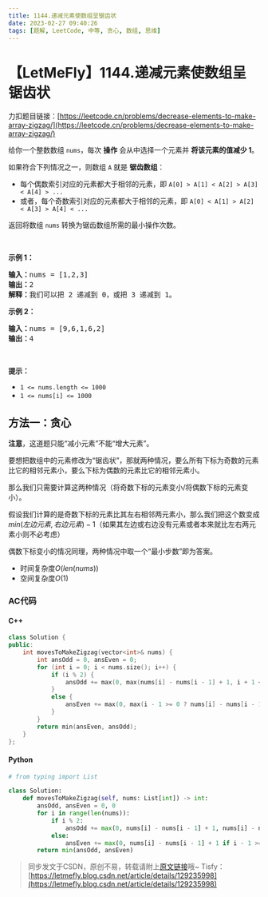 ```yaml
---
title: 1144.递减元素使数组呈锯齿状
date: 2023-02-27 09:40:26
tags: [题解, LeetCode, 中等, 贪心, 数组, 思维]
---
```


# 【LetMeFly】1144.递减元素使数组呈锯齿状

力扣题目链接：[https://leetcode.cn/problems/decrease-elements-to-make-array-zigzag/](https://leetcode.cn/problems/decrease-elements-to-make-array-zigzag/)

<p>给你一个整数数组&nbsp;<code>nums</code>，每次 <strong>操作</strong>&nbsp;会从中选择一个元素并 <strong>将该元素的值减少&nbsp;1</strong>。</p>

<p>如果符合下列情况之一，则数组&nbsp;<code>A</code>&nbsp;就是 <strong>锯齿数组</strong>：</p>

<ul>
	<li>每个偶数索引对应的元素都大于相邻的元素，即&nbsp;<code>A[0] &gt; A[1] &lt; A[2] &gt; A[3] &lt; A[4] &gt; ...</code></li>
	<li>或者，每个奇数索引对应的元素都大于相邻的元素，即&nbsp;<code>A[0] &lt; A[1] &gt; A[2] &lt; A[3] &gt; A[4] &lt; ...</code></li>
</ul>

<p>返回将数组&nbsp;<code>nums</code>&nbsp;转换为锯齿数组所需的最小操作次数。</p>

<p>&nbsp;</p>

<p><strong>示例 1：</strong></p>

<pre><strong>输入：</strong>nums = [1,2,3]
<strong>输出：</strong>2
<strong>解释：</strong>我们可以把 2 递减到 0，或把 3 递减到 1。
</pre>

<p><strong>示例 2：</strong></p>

<pre><strong>输入：</strong>nums = [9,6,1,6,2]
<strong>输出：</strong>4
</pre>

<p>&nbsp;</p>

<p><strong>提示：</strong></p>

<ul>
	<li><code>1 &lt;= nums.length &lt;= 1000</code></li>
	<li><code>1 &lt;= nums[i] &lt;= 1000</code></li>
</ul>


    
## 方法一：贪心

**注意**，这道题只能“减小元素”不能“增大元素”。

要想把数组中的元素修改为“锯齿状”，那就两种情况，要么所有下标为奇数的元素比它的相邻元素小，要么下标为偶数的元素比它的相邻元素小。

那么我们只需要计算这两种情况（将奇数下标的元素变小/将偶数下标的元素变小）。

假设我们计算的是奇数下标的元素比其左右相邻两元素小，那么我们把这个数变成$min(左边元素, 右边元素) - 1$（如果其左边或右边没有元素或者本来就比左右两元素小则不必考虑）

偶数下标变小的情况同理，两种情况中取一个“最小步数”即为答案。

+ 时间复杂度$O(len(nums))$
+ 空间复杂度$O(1)$

### AC代码

#### C++

```cpp
class Solution {
public:
    int movesToMakeZigzag(vector<int>& nums) {
        int ansOdd = 0, ansEven = 0;
        for (int i = 0; i < nums.size(); i++) {
            if (i % 2) {
                ansOdd += max(0, max(nums[i] - nums[i - 1] + 1, i + 1 < nums.size() ? nums[i] - nums[i + 1] + 1 : 0));
            }
            else {
                ansEven += max(0, max(i - 1 >= 0 ? nums[i] - nums[i - 1] + 1 : 0, i + 1 < nums.size() ? nums[i] - nums[i + 1] + 1 : 0));
            }
        }
        return min(ansEven, ansOdd);
    }
};
```

#### Python

```python
# from typing import List

class Solution:
    def movesToMakeZigzag(self, nums: List[int]) -> int:
        ansOdd, ansEven = 0, 0
        for i in range(len(nums)):
            if i % 2:
                ansOdd += max(0, nums[i] - nums[i - 1] + 1, nums[i] - nums[i + 1] + 1 if i + 1 < len(nums) else 0)
            else:
                ansEven += max(0, nums[i] - nums[i - 1] + 1 if i - 1 >= 0 else 0, nums[i] - nums[i + 1] + 1 if i + 1 < len(nums) else 0)
        return min(ansOdd, ansEven)
```

> 同步发文于CSDN，原创不易，转载请附上[原文链接](https://leetcode.letmefly.xyz/2023/02/27/LeetCode%201144.%E9%80%92%E5%87%8F%E5%85%83%E7%B4%A0%E4%BD%BF%E6%95%B0%E7%BB%84%E5%91%88%E9%94%AF%E9%BD%BF%E7%8A%B6/)哦~
> Tisfy：[https://letmefly.blog.csdn.net/article/details/129235998](https://letmefly.blog.csdn.net/article/details/129235998)
